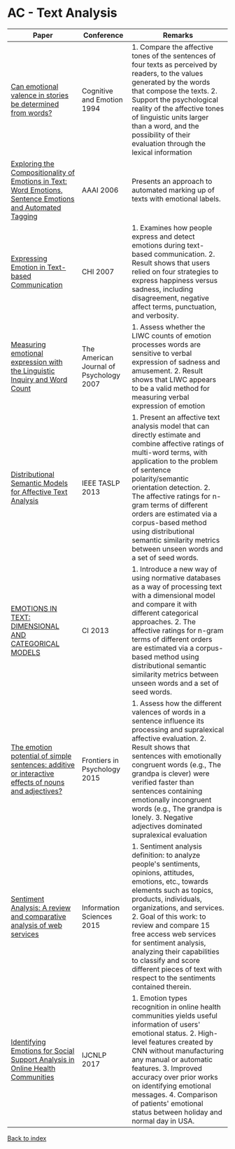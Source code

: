 # AC - Text Analysis
|Paper|Conference|Remarks
|--|--|--|
|[Can emotional valence in stories be determined from words?](https://sites.uclouvain.be/cecl/archives/Bestgen_1994.pdf)|Cognitive and Emotion 1994| 1. Compare the affective tones of the sentences of four texts as perceived by readers, to the values generated by the words that compose the texts. 2. Support the psychological reality of the affective tones of linguistic units larger than a word, and the possibility of their evaluation through the lexical information|
|[Exploring the Compositionality of Emotions in Text: Word Emotions, Sentence Emotions and Automated Tagging](https://www.aaai.org/Papers/Workshops/2006/WS-06-04/WS06-04-015.pdf)|AAAI 2006| Presents an approach to automated marking up of texts with emotional labels.|
|[Expressing Emotion in Text-based Communication](https://dl.acm.org/citation.cfm?id=1240764)|CHI 2007| 1. Examines how people express and detect emotions during text-based communication. 2. Result shows that users relied on four strategies to express happiness versus sadness, including disagreement, negative affect terms, punctuation, and verbosity. |
|[Measuring emotional expression with the Linguistic Inquiry and Word Count](https://www.ncbi.nlm.nih.gov/pubmed/17650921)|The American Journal of Psychology 2007| 1. Assess whether the LIWC counts of emotion processes words are sensitive to verbal expression of sadness and amusement. 2. Result shows that LIWC appears to be a valid method for measuring verbal expression of emotion|
|[Distributional Semantic Models for Affective Text Analysis](http://www.telecom.tuc.gr/~potam/preprints/journal/2013_TASLP_affect_text.pdf)|IEEE TASLP 2013| 1. Present an affective text analysis model that can directly estimate and combine affective ratings of multi-word terms, with application to the problem of sentence polarity/semantic orientation detection. 2. The affective ratings for n-gram terms of different orders are estimated via a corpus-based method using distributional semantic similarity metrics between unseen words and a set of seed words.|
|[EMOTIONS IN TEXT: DIMENSIONAL AND CATEGORICAL MODELS](https://onlinelibrary.wiley.com/doi/abs/10.1111/j.1467-8640.2012.00456.x)|CI 2013| 1. Introduce a new way of using normative databases as a way of processing text with a dimensional model and compare it with different categorical approaches. 2. The affective ratings for n-gram terms of different orders are estimated via a corpus-based method using distributional semantic similarity metrics between unseen words and a set of seed words.|
|[The emotion potential of simple sentences: additive or interactive effects of nouns and adjectives?](https://www.frontiersin.org/articles/10.3389/fpsyg.2015.01137/full)|Frontiers in Psychology 2015| 1. Assess how the different valences of words in a sentence influence its processing and supralexical affective evaluation. 2. Result shows that sentences with emotionally congruent words (e.g., The grandpa is clever) were verified faster than sentences containing emotionally incongruent words (e.g., The grandpa is lonely. 3. Negative adjectives dominated supralexical evaluation|
|[Sentiment Analysis: A review and comparative analysis of web services](http://www.academia.edu/download/37213197/sentimentreview-6.pdf)|Information Sciences 2015| 1. Sentiment analysis definition: to analyze people's sentiments, opinions, attitudes, emotions, etc., towards elements such as topics, products, individuals, organizations, and services. 2. Goal of this work: to review and compare 15 free access web services for sentiment analysis, analyzing their capabilities to classify and score different pieces of text with respect to the sentiments contained therein.|
|[Identifying Emotions for Social Support Analysis in Online Health Communities](http://aclweb.org/anthology/I17-2042)|IJCNLP 2017| 1. Emotion types recognition in online health communities yields useful information of users' emotional status. 2. High-level features created by CNN without manufacturing any manual or automatic features. 3. Improved accuracy over prior works on identifying emotional messages. 4. Comparison of patients' emotional status between holiday and normal day in USA.|

[Back to index](../README.md)
<!--stackedit_data:
eyJoaXN0b3J5IjpbNzQzMjAwOTIyLC0xNzU5MjUxNDUxLDIwMD
EzNDM2MTUsODkzNTE4MjVdfQ==
-->